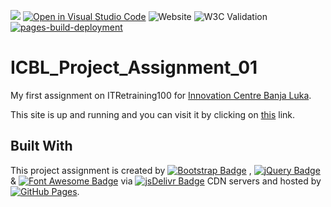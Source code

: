 [![](https://data.jsdelivr.com/v1/package/gh/BaleshSrle/baleshsrle.github.io/badge?style=rounded)](https://www.jsdelivr.com/package/gh/BaleshSrle/baleshsrle.github.io)
[![Open in Visual Studio Code](https://img.shields.io/static/v1?logo=visualstudiocode&label=&message=Open%20in%20Visual%20Studio%20Code&labelColor=2c2c32&color=007acc&logoColor=007acc)](https://open.vscode.dev/BaleshSrle/baleshsrle.github.io)
![Website](https://img.shields.io/website?url=https%3A%2F%2Fbaleshsrle.github.io%2F&logo=bootstrap&logoColor=white&labelColor=7952B3&cacheSeconds=120)
![W3C Validation](https://img.shields.io/w3c-validation/html?targetUrl=https%3A%2F%2Fbaleshsrle.github.io%2F&cacheSeconds=120)
[![pages-build-deployment](https://github.com/BaleshSrle/baleshsrle.github.io/actions/workflows/pages/pages-build-deployment/badge.svg?branch=main)](https://github.com/BaleshSrle/baleshsrle.github.io/actions/workflows/pages/pages-build-deployment)


# ICBL_Project_Assignment_01
My first assignment on ITRetraining100 for [Innovation Centre Banja Luka](https://icbl.ba/).

This site is up and running and you can visit it by clicking on [this](https://bit.ly/33SdRyL) link.

## Built With
This project assignment is created by [![Bootstrap Badge](https://img.shields.io/badge/Bootstrap-7952b3?logo=bootstrap&logoColor=white&labelColor=555555)](https://github.com/twbs)
 , [![jQuery Badge](https://img.shields.io/badge/jQuery-0769ad?logo=jquery&logoColor=white&labelColor=555555)](https://github.com/jquery)
 & [![Font Awesome Badge](https://img.shields.io/badge/Font_Awesome-528dd7?logo=fontawesome&logoColor=white&labelColor=555555)](https://github.com/FortAwesome/Font-Awesome)
 via [![jsDelivr Badge](https://img.shields.io/badge/jsDelivr-e84d3d?logo=jsdelivr&logoColor=white&labelColor=555555)](https://github.com/jsdelivr/jsdelivr)
 CDN servers and hosted by [![GitHub Pages](https://img.shields.io/badge/GitHub%20Pages-222222?logo=github&logoColor=white&labelColor=555555)](https://github.com/pages).

